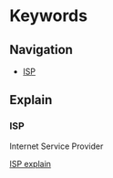 # Keywords

## Navigation

- [ISP](#isp)

## Explain

### ISP

Internet Service Provider

[ISP explain](/NOTES/frontend/internet/how-does-the-internet-work/README.md#isp---internet-service-provider)

